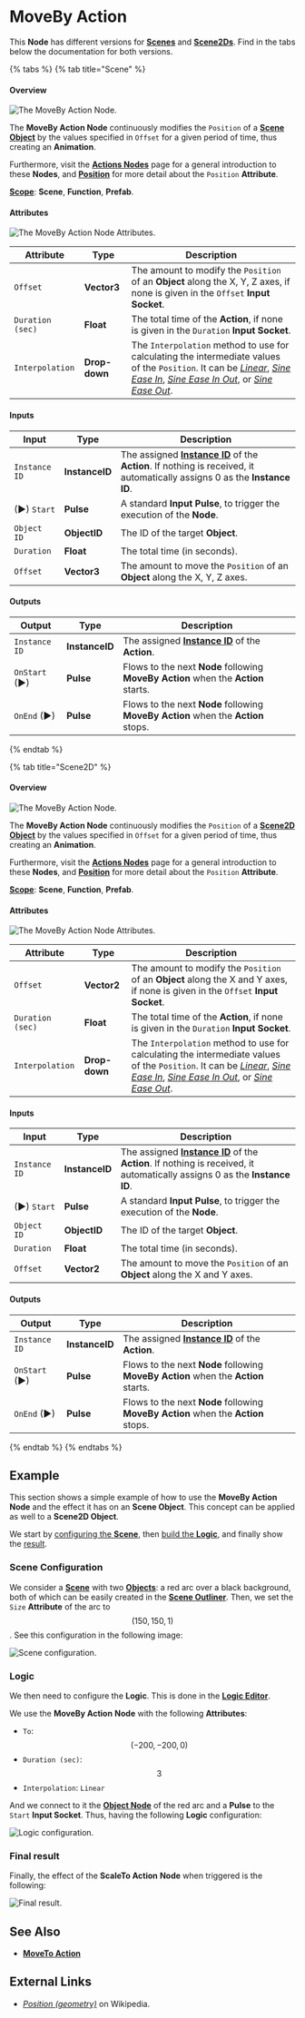 # MoveBy Action

This **Node** has different versions for [**Scenes**](../../objects-and-types/project-objects/scene.md) and [**Scene2Ds**](../../objects-and-types/project-objects/scene2d.md). Find in the tabs below the documentation for both versions.

{% tabs %}
{% tab title="Scene" %}
#### Overview

![The MoveBy Action Node.](../../.gitbook/assets/movebyactionupdatedimage.png)

The **MoveBy Action Node** continuously modifies the `Position` of a [**Scene Object**](../../objects-and-types/scene-objects/) by the values specified in `Offset` for a given period of time, thus creating an **Animation**.

Furthermore, visit the [**Actions Nodes**](./) page for a general introduction to these **Nodes**, and [**Position**](../../objects-and-types/attributes/common-attributes/transformation/#position) for more detail about the `Position` **Attribute**.

[**Scope**](../overview.md#scopes): **Scene**, **Function**, **Prefab**.

#### Attributes

![The MoveBy Action Node Attributes.](../../.gitbook/assets/movebyactionattributes.png)

| Attribute        | Type          | Description                                                                                                                                                                                                                                                                                                                                  |
| ---------------- | ------------- | -------------------------------------------------------------------------------------------------------------------------------------------------------------------------------------------------------------------------------------------------------------------------------------------------------------------------------------------- |
| `Offset`         | **Vector3**   | The amount to modify the `Position` of an **Object** along the X, Y, Z axes, if none is given in the `Offset` **Input Socket**.                                                                                                                                                                                                              |
| `Duration (sec)` | **Float**     | The total time of the **Action**, if none is given in the `Duration` **Input Socket**.                                                                                                                                                                                                                                                       |
| `Interpolation`  | **Drop-down** | The `Interpolation` method to use for calculating the intermediate values of the `Position`. It can be [_Linear_](https://en.wikipedia.org/wiki/Linear\_interpolation), [_Sine Ease In_](https://easings.net/#easeInSine), [_Sine Ease In Out_](https://easings.net/#easeInOutSine), or [_Sine Ease Out_](https://easings.net/#easeOutSine). |

#### Inputs

| Input         | Type           | Description                                                                                                                                  |
| ------------- | -------------- | -------------------------------------------------------------------------------------------------------------------------------------------- |
| `Instance ID` | **InstanceID** | The assigned [**Instance ID**](./#instance-id) of the **Action**. If nothing is received, it automatically assigns 0 as the **Instance ID**. |
| (►) `Start`   | **Pulse**      | A standard **Input Pulse**, to trigger the execution of the **Node**.                                                                        |
| `Object ID`   | **ObjectID**   | The ID of the target **Object**.                                                                                                             |
| `Duration`    | **Float**      | The total time (in seconds).                                                                                                                 |
| `Offset`      | **Vector3**    | The amount to move the `Position` of an **Object** along the X, Y, Z axes.                                                                   |

#### Outputs

| Output        | Type           | Description                                                                        |
| ------------- | -------------- | ---------------------------------------------------------------------------------- |
| `Instance ID` | **InstanceID** | The assigned [**Instance ID**](./#instance-id) of the **Action**.                  |
| `OnStart` (►) | **Pulse**      | Flows to the next **Node** following **MoveBy Action** when the **Action** starts. |
| `OnEnd` (►)   | **Pulse**      | Flows to the next **Node** following **MoveBy Action** when the **Action** stops.  |
{% endtab %}

{% tab title="Scene2D" %}
#### Overview

![The MoveBy Action Node.](../../.gitbook/assets/movebyaction2dnode.png)

The **MoveBy Action Node** continuously modifies the `Position` of a [**Scene2D Object**](../../objects-and-types/scene2d-objects/) by the values specified in `Offset` for a given period of time, thus creating an **Animation**.

Furthermore, visit the [**Actions Nodes**](./) page for a general introduction to these **Nodes**, and [**Position**](../../objects-and-types/attributes/common-attributes/transformation/#position) for more detail about the `Position` **Attribute**.

[**Scope**](../overview.md#scopes): **Scene**, **Function**, **Prefab**.

#### Attributes

![The MoveBy Action Node Attributes.](../../.gitbook/assets/movebyactionatts2d.png)

| Attribute        | Type          | Description                                                                                                                                                                                                                                                                                                                                  |
| ---------------- | ------------- | -------------------------------------------------------------------------------------------------------------------------------------------------------------------------------------------------------------------------------------------------------------------------------------------------------------------------------------------- |
| `Offset`         | **Vector2**   | The amount to modify the `Position` of an **Object** along the X and Y axes, if none is given in the `Offset` **Input Socket**.                                                                                                                                                                                                              |
| `Duration (sec)` | **Float**     | The total time of the **Action**, if none is given in the `Duration` **Input Socket**.                                                                                                                                                                                                                                                       |
| `Interpolation`  | **Drop-down** | The `Interpolation` method to use for calculating the intermediate values of the `Position`. It can be [_Linear_](https://en.wikipedia.org/wiki/Linear\_interpolation), [_Sine Ease In_](https://easings.net/#easeInSine), [_Sine Ease In Out_](https://easings.net/#easeInOutSine), or [_Sine Ease Out_](https://easings.net/#easeOutSine). |

#### Inputs

| Input         | Type           | Description                                                                                                                                  |
| ------------- | -------------- | -------------------------------------------------------------------------------------------------------------------------------------------- |
| `Instance ID` | **InstanceID** | The assigned [**Instance ID**](./#instance-id) of the **Action**. If nothing is received, it automatically assigns 0 as the **Instance ID**. |
| (►) `Start`   | **Pulse**      | A standard **Input Pulse**, to trigger the execution of the **Node**.                                                                        |
| `Object ID`   | **ObjectID**   | The ID of the target **Object**.                                                                                                             |
| `Duration`    | **Float**      | The total time (in seconds).                                                                                                                 |
| `Offset`      | **Vector2**    | The amount to move the `Position` of an **Object** along the X and Y axes.                                                                   |

#### Outputs

| Output        | Type           | Description                                                                        |
| ------------- | -------------- | ---------------------------------------------------------------------------------- |
| `Instance ID` | **InstanceID** | The assigned [**Instance ID**](./#instance-id) of the **Action**.                  |
| `OnStart` (►) | **Pulse**      | Flows to the next **Node** following **MoveBy Action** when the **Action** starts. |
| `OnEnd` (►)   | **Pulse**      | Flows to the next **Node** following **MoveBy Action** when the **Action** stops.  |
{% endtab %}
{% endtabs %}

## Example

This section shows a simple example of how to use the **MoveBy Action** **Node** and the effect it has on an **Scene Object**. This concept can be applied as well to a **Scene2D Object**.

We start by [configuring the **Scene**](movebyaction.md#scene-configuration), then [build the **Logic**](movebyaction.md#logic), and finally show the [result](movebyaction.md#final-result).

### Scene Configuration

We consider a [**Scene**](../../objects-and-types/project-objects/scene.md) with two [**Objects**](../../objects-and-types/scene-objects/): a red arc over a black background, both of which can be easily created in the [**Scene Outliner**](../../modules/scene-outliner.md). Then, we set the `Size` **Attribute** of the arc to $$(150, 150, 1)$$. See this configuration in the following image:

![Scene configuration.](../../.gitbook/assets/examplesactions/ExampleMoveTo\_1.png)

### Logic

We then need to configure the **Logic**. This is done in the [**Logic Editor**](../../modules/logic-editor.md).

We use the **MoveBy Action** **Node** with the following **Attributes**:

* `To`: $$(-200, -200, 0)$$
* `Duration (sec)`: $$3$$
* `Interpolation`: `Linear`

And we connect to it the [**Object Node**](../../objects-and-types/scene-objects/#objects-in-the-logic) of the red arc and a **Pulse** to the `Start` **Input Socket**. Thus, having the following **Logic** configuration:

![Logic configuration.](../../.gitbook/assets/examplesactions/ExampleMoveBy\_2.png)

### Final result

Finally, the effect of the **ScaleTo Action** **Node** when triggered is the following:

![Final result.](../../.gitbook/assets/examplesactions/ExampleMoveBy\_3.gif)

## See Also

* [**MoveTo Action**](movetoaction.md)

## External Links

* [_Position (geometry)_](https://en.wikipedia.org/wiki/Position\_\(geometry\)) on Wikipedia.
